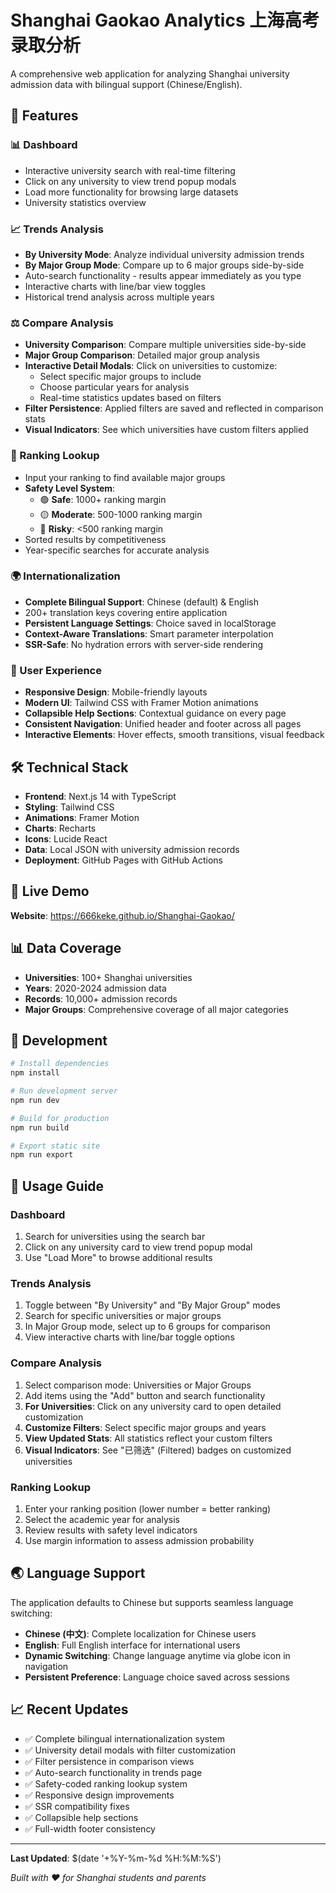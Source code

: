 # Shanghai Gaokao Analytics 上海高考录取分析

A comprehensive web application for analyzing Shanghai university admission data with bilingual support (Chinese/English).

## 🌟 Features

### **📊 Dashboard**
- Interactive university search with real-time filtering
- Click on any university to view trend popup modals
- Load more functionality for browsing large datasets
- University statistics overview

### **📈 Trends Analysis**
- **By University Mode**: Analyze individual university admission trends
- **By Major Group Mode**: Compare up to 6 major groups side-by-side
- Auto-search functionality - results appear immediately as you type
- Interactive charts with line/bar view toggles
- Historical trend analysis across multiple years

### **⚖️ Compare Analysis**
- **University Comparison**: Compare multiple universities side-by-side
- **Major Group Comparison**: Detailed major group analysis
- **Interactive Detail Modals**: Click on universities to customize:
  - Select specific major groups to include
  - Choose particular years for analysis
  - Real-time statistics updates based on filters
- **Filter Persistence**: Applied filters are saved and reflected in comparison stats
- **Visual Indicators**: See which universities have custom filters applied

### **🎯 Ranking Lookup**
- Input your ranking to find available major groups
- **Safety Level System**:
  - 🟢 **Safe**: 1000+ ranking margin
  - 🟡 **Moderate**: 500-1000 ranking margin  
  - 🔴 **Risky**: <500 ranking margin
- Sorted results by competitiveness
- Year-specific searches for accurate analysis

### **🌍 Internationalization**
- **Complete Bilingual Support**: Chinese (default) & English
- 200+ translation keys covering entire application
- **Persistent Language Settings**: Choice saved in localStorage
- **Context-Aware Translations**: Smart parameter interpolation
- **SSR-Safe**: No hydration errors with server-side rendering

### **📱 User Experience**
- **Responsive Design**: Mobile-friendly layouts
- **Modern UI**: Tailwind CSS with Framer Motion animations
- **Collapsible Help Sections**: Contextual guidance on every page
- **Consistent Navigation**: Unified header and footer across all pages
- **Interactive Elements**: Hover effects, smooth transitions, visual feedback

## 🛠️ Technical Stack

- **Frontend**: Next.js 14 with TypeScript
- **Styling**: Tailwind CSS
- **Animations**: Framer Motion
- **Charts**: Recharts
- **Icons**: Lucide React
- **Data**: Local JSON with university admission records
- **Deployment**: GitHub Pages with GitHub Actions

## 🚀 Live Demo

**Website**: https://666keke.github.io/Shanghai-Gaokao/

## 📊 Data Coverage

- **Universities**: 100+ Shanghai universities
- **Years**: 2020-2024 admission data
- **Records**: 10,000+ admission records
- **Major Groups**: Comprehensive coverage of all major categories

## 🔧 Development

```bash
# Install dependencies
npm install

# Run development server
npm run dev

# Build for production
npm run build

# Export static site
npm run export
```

## 📝 Usage Guide

### Dashboard
1. Search for universities using the search bar
2. Click on any university card to view trend popup modal
3. Use "Load More" to browse additional results

### Trends Analysis
1. Toggle between "By University" and "By Major Group" modes
2. Search for specific universities or major groups
3. In Major Group mode, select up to 6 groups for comparison
4. View interactive charts with line/bar toggle options

### Compare Analysis
1. Select comparison mode: Universities or Major Groups
2. Add items using the "Add" button and search functionality
3. **For Universities**: Click on any university card to open detailed customization
4. **Customize Filters**: Select specific major groups and years
5. **View Updated Stats**: All statistics reflect your custom filters
6. **Visual Indicators**: See "已筛选" (Filtered) badges on customized universities

### Ranking Lookup
1. Enter your ranking position (lower number = better ranking)
2. Select the academic year for analysis
3. Review results with safety level indicators
4. Use margin information to assess admission probability

## 🌏 Language Support

The application defaults to Chinese but supports seamless language switching:

- **Chinese (中文)**: Complete localization for Chinese users
- **English**: Full English interface for international users
- **Dynamic Switching**: Change language anytime via globe icon in navigation
- **Persistent Preference**: Language choice saved across sessions

## 📈 Recent Updates

- ✅ Complete bilingual internationalization system
- ✅ University detail modals with filter customization
- ✅ Filter persistence in comparison views  
- ✅ Auto-search functionality in trends page
- ✅ Safety-coded ranking lookup system
- ✅ Responsive design improvements
- ✅ SSR compatibility fixes
- ✅ Collapsible help sections
- ✅ Full-width footer consistency

---

**Last Updated**: $(date '+%Y-%m-%d %H:%M:%S')

*Built with ❤️ for Shanghai students and parents*
